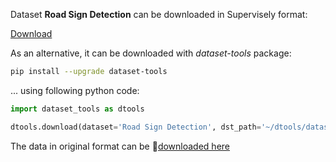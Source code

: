 Dataset **Road Sign Detection** can be downloaded in Supervisely format:

 [Download](https://assets.supervisely.com/supervisely-supervisely-assets-public/teams_storage/Q/J/Z2/0DKhAdvx2jBLaSKrhguvqVLq6AOY3BEm09m16DESXamcA9wSkk1fUwi3rjcwegKZCT3mpSUnCbpo6rgtuM7aEmQFphhedVuMZGiXuYLz89J4s9DnsMxeqigGMBoZ.tar)

As an alternative, it can be downloaded with *dataset-tools* package:
``` bash
pip install --upgrade dataset-tools
```

... using following python code:
``` python
import dataset_tools as dtools

dtools.download(dataset='Road Sign Detection', dst_path='~/dtools/datasets/Road Sign Detection.tar')
```
The data in original format can be 🔗[downloaded here](https://www.kaggle.com/datasets/andrewmvd/road-sign-detection/download?datasetVersionNumber=1)